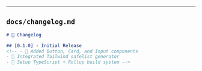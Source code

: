 
---

## `docs/changelog.md`  

```markdown
# 📝 Changelog

## [0.1.0] - Initial Release
<!-- - 🚀 Added Button, Card, and Input components
- 🎨 Integrated Tailwind safelist generator
- 🔧 Setup TypeScript + Rollup build system -->
